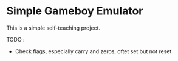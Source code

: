 Simple Gameboy Emulator
=========================

This is a simple self-teaching project.

TODO :
- Check flags, especially carry and zeros, oftet set but not reset